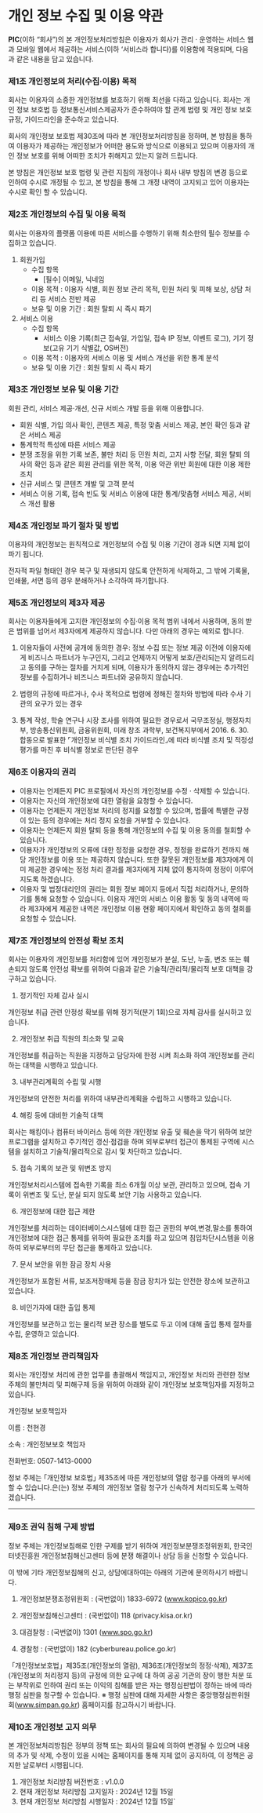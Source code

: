 
# 개인 정보 수집 및 이용 약관

**PIC**(이하 “회사”)의 본 개인정보처리방침은 이용자가 회사가 관리 · 운영하는 서비스 웹과 모바일 웹에서 제공하는 서비스(이하 ‘서비스라 합니다)를 이용함에 적용되며, 다음과 같은 내용을 담고 있습니다.

### 제1조 개인정보의 처리(수집·이용) 목적

회사는 이용자의 소중한 개인정보를 보호하기 위해 최선을 다하고 있습니다. 회사는 개인 정보 보호법 등 정보통신서비스제공자가 준수하여야 할 관계 법령 및 개인 정보 보호 규정, 가이드라인을 준수하고 있습니다.

회사의 개인정보 보호법 제30조에 따라 본 개인정보처리방침을 정하며, 본 방침을 통하여 이용자가 제공하는 개인정보가 어떠한 용도와 방식으로 이용되고 있으며 이용자의 개인 정보 보호를 위해 어떠한 조치가 취해지고 있는지 알려 드립니다.

본 방침은 개인정보 보호 법령 및 관련 지침의 개정이나 회사 내부 방침의 변경 등으로 인하여 수시로 개정될 수 있고, 본 방침을 통해 그 개정 내역이 고지되고 있어 이용자는 수시로 확인 할 수 있습니다.

### 제2조 개인정보의 수집 및 이용 목적

회사는 이용자의 플랫폼 이용에 따른 서비스를 수행하기 위해 최소한의 필수 정보를 수집하고 있습니다.

1. 회원가입
    - 수집 항목
        - [필수] 이메일, 닉네임
    - 이용 목적 : 이용자 식별, 회원 정보 관리 목적, 민원 처리 및 피해 보상, 상담 처리 등 서비스 전반 제공
    - 보유 및 이용 기간 : 회원 탈퇴 시 즉시 파기
2. 서비스 이용
    - 수집 항목
        - 서비스 이용 기록(최근 접속일, 가입일, 접속 IP 정보, 이벤트 로그), 기기 정보(고유 기기 식별값, OS버전)
    - 이용 목적 : 이용자의 서비스 이용 및 서비스 개선을 위한 통계 분석
    - 보유 및 이용 기간 : 회원 탈퇴 시 즉시 파기

### 제3조 개인정보 보유 및 이용 기간

회원 관리, 서비스 제공·개선, 신규 서비스 개발 등을 위해 이용합니다.

- 회원 식별, 가입 의사 확인, 콘텐츠 제공, 특정 맞춤 서비스 제공, 본인 확인 등과 같은 서비스 제공
- 통계학적 특성에 따른 서비스 제공
- 분쟁 조정을 위한 기록 보존, 불만 처리 등 민원 처리, 고지 사항 전달, 회원 탈퇴 의사의 확인 등과 같은 회원 관리를 위한 목적, 이용 약관 위반 회원에 대한 이용 제한 조치
- 신규 서비스 및 콘텐츠 개발 및 고객 분석
- 서비스 이용 기록, 접속 빈도 및 서비스 이용에 대한 통계/맞춤형 서비스 제공, 서비스 개선 활용

### 제4조 개인정보 파기 절차 및 방법

이용자의 개인정보는 원칙적으로 개인정보의 수집 및 이용 기간이 경과 되면 지체 없이 파기 됩니다.

전자적 파일 형태인 경우 복구 및 재생되지 않도록 안전하게 삭제하고, 그 밖에 기록물, 인쇄물, 서면 등의 경우 분쇄하거나 소각하여 파기합니다.

### 제5조 개인정보의 제3자 제공

회사는 이용자들에게 고지한 개인정보의 수집·이용 목적 범위 내에서 사용하며, 동의 받은 범위를 넘어서 제3자에게 제공하지 않습니다. 다만 아래의 경우는 예외로 합니다.

1. 이용자들이 사전에 공개에 동의한 경우: 정보 수집 또는 정보 제공 이전에 이용자에게 비즈니스 파트너가 누구인지, 그리고 언제까지 어떻게 보호/관리되는지 알려드리고 동의를 구하는 절차를 거치게 되며, 이용자가 동의하지 않는 경우에는 추가적인 정보를 수집하거나 비즈니스 파트너와 공유하지 않습니다.

2. 법령의 규정에 따르거나, 수사 목적으로 법령에 정해진 절차와 방법에 따라 수사 기관의 요구가 있는 경우

3. 통계 작성, 학술 연구나 시장 조사를 위하여 필요한 경우로서 국무조정실, 행정자치부, 방송통신위원회, 금융위원회, 미래 창조 과학부, 보건복지부에서 2016. 6. 30. 합동으로 발표한 ⌜개인정보 비식별 조치 가이드라인⌟에 따라 비식별 조치 및 적정성 평가를 마친 후 비식별 정보로 판단된 경우

### 제6조 이용자의 권리

- 이용자는 언제든지  PIC 프로필에서 자신의 개인정보를 수정 · 삭제할 수 있습니다.
- 이용자는 자신의 개인정보에 대한 열람을 요청할 수 있습니다.
- 이용자는 언제든지 개인정보 처리의 정지를 요청할 수 있으며, 법률에 특별한 규정이 있는 등의 경우에는 처리 정지 요청을 거부할 수 있습니다.
- 이용자는 언제든지 회원 탈퇴 등을 통해 개인정보의 수집 및 이용 동의를 철회할 수 있습니다.
- 이용자가 개인정보의 오류에 대한 정정을 요청한 경우, 정정을 완료하기 전까지 해당 개인정보를 이용 또는 제공하지 않습니다. 또한 잘못된 개인정보를 제3자에게 이미 제공한 경우에는 정정 처리 결과를 제3자에게 지체 없이 통지하여 정정이 이루어지도록 하겠습니다.
- 이용자 및 법정대리인의 권리는 회원 정보 페이지 등에서 직접 처리하거나, 문의하기를 통해 요청할 수 있습니다. 이용자 개인의 서비스 이용 활동 및 동의 내역에 따라 제3자에게 제공한 내역은 개인정보 이용 현황 페이지에서 확인하고 동의 철회를 요청할 수 있습니다.

### 제7조 개인정보의 안전성 확보 조치

회사는 이용자의 개인정보를 처리함에 있어 개인정보가 분실, 도난, 누출, 변조 또는 훼손되지 않도록 안전성 확보를 위하여 다음과 같은 기술적/관리적/물리적 보호 대책을 강구하고 있습니다.

1. 정기적인 자체 감사 실시

개인정보 취급 관련 안정성 확보를 위해 정기적(분기 1회)으로 자체 감사를 실시하고 있습니다.

2. 개인정보 취급 직원의 최소화 및 교육

개인정보를 취급하는 직원을 지정하고 담당자에 한정 시켜 최소화 하여 개인정보를 관리하는 대책을 시행하고 있습니다.

3. 내부관리계획의 수립 및 시행

개인정보의 안전한 처리를 위하여 내부관리계획을 수립하고 시행하고 있습니다.

4. 해킹 등에 대비한 기술적 대책

회사는 해킹이나 컴퓨터 바이러스 등에 의한 개인정보 유출 및 훼손을 막기 위하여 보안프로그램을 설치하고 주기적인 갱신·점검을 하며 외부로부터 접근이 통제된 구역에 시스템을 설치하고 기술적/물리적으로 감시 및 차단하고 있습니다.

5. 접속 기록의 보관 및 위변조 방지

개인정보처리시스템에 접속한 기록을 최소 6개월 이상 보관, 관리하고 있으며, 접속 기록이 위변조 및 도난, 분실 되지 않도록 보안 기능 사용하고 있습니다.

6. 개인정보에 대한 접근 제한

개인정보를 처리하는 데이터베이스시스템에 대한 접근 권한의 부여,변경,말소를 통하여 개인정보에 대한 접근 통제를 위하여 필요한 조치를 하고 있으며 침입차단시스템을 이용하여 외부로부터의 무단 접근을 통제하고 있습니다.

7. 문서 보안을 위한 잠금 장치 사용

개인정보가 포함된 서류, 보조저장매체 등을 잠금 장치가 있는 안전한 장소에 보관하고 있습니다.

8. 비인가자에 대한 출입 통제

개인정보를 보관하고 있는 물리적 보관 장소를 별도로 두고 이에 대해 출입 통제 절차를 수립, 운영하고 있습니다.

### 제8조 개인정보 관리책임자

회사는 개인정보 처리에 관한 업무를 총괄해서 책임지고, 개인정보 처리와 관련한 정보 주체의 불만처리 및 피해구제 등을 위하여 아래와 같이 개인정보 보호책임자를 지정하고 있습니다.

개인정보 보호책임자

이름 :  천현경

소속 : 개인정보보호 책임자

전화번호:  0507-1413-0000

정보 주체는 ｢개인정보 보호법｣ 제35조에 따른 개인정보의 열람 청구를 아래의 부서에 할 수 있습니다.<PIC>은(는) 정보 주체의 개인정보 열람 청구가 신속하게 처리되도록 노력하겠습니다.

---

### 제9조 권익 침해 구제 방법

정보 주체는 개인정보침해로 인한 구제를 받기 위하여 개인정보분쟁조정위원회, 한국인터넷진흥원 개인정보침해신고센터 등에 분쟁 해결이나 상담 등을 신청할 수 있습니다. 

이 밖에 기타 개인정보침해의 신고, 상담에대하여는 아래의 기관에 문의하시기 바랍니다.

1. 개인정보분쟁조정위원회 : (국번없이) 1833-6972 (www.kopico.go.kr)

2. 개인정보침해신고센터 : (국번없이) 118 (privacy.kisa.or.kr)

3. 대검찰청 : (국번없이) 1301 (www.spo.go.kr)

4. 경찰청 : (국번없이) 182 (cyberbureau.police.go.kr)

「개인정보보호법」제35조(개인정보의 열람), 제36조(개인정보의 정정·삭제), 제37조(개인정보의 처리정지 등)의 규정에 의한 요구에 대 하여 공공 기관의 장이 행한 처분 또는 부작위로 인하여 권리 또는 이익의 침해를 받은 자는 행정심판법이 정하는 바에 따라 행정 심판을 청구할 수 있습니다.
※ 행정 심판에 대해 자세한 사항은 중앙행정심판위원회(www.simpan.go.kr) 홈페이지를 참고하시기 바랍니다.

### 제10조 개인정보 고지 의무

본 개인정보처리방침은 정부의 정책 또는 회사의 필요에 의하여 변경될 수 있으며 내용의 추가 및 삭제, 수정이 있을 시에는 홈페이지를 통해 지체 없이 공지하여, 이 정책은 공지한 날로부터 시행됩니다.

1. 개인정보 처리방침 버전번호 : v1.0.0
2. 현재 개인정보 처리방침 고지일자 : 2024년 12월 15일
3. 현재 개인정보 처리방침 시행일자 : 2024년 12월 15일`
